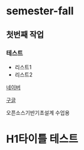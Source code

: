 # semester-fall
## 첫번째 작업
### 테스트
- 리스트1
- 리스트2

[네이버](https://naver.com)

[구글](https://google.com)
<p>오픈소스기반기초설계 수업용</p>
<html>
  <body>
    <h1>H1타이틀 테스트</h1>
  </body>
</html>
